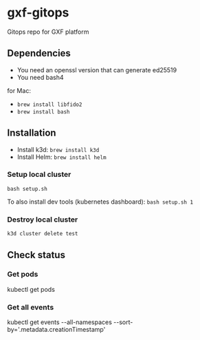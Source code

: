 # gxf-gitops
Gitops repo for GXF platform

## Dependencies
- You need an openssl version that can generate ed25519
- You need bash4

for Mac: 
- `brew install libfido2`
- `brew install bash`

## Installation
- Install k3d: `brew install k3d`
- Install Helm: `brew install helm`

### Setup local cluster
`bash setup.sh`

To also install dev tools (kubernetes dashboard):
`bash setup.sh 1`

### Destroy local cluster
`k3d cluster delete test`

## Check status
### Get pods
kubectl get pods

### Get all events
kubectl get events --all-namespaces  --sort-by='.metadata.creationTimestamp'

